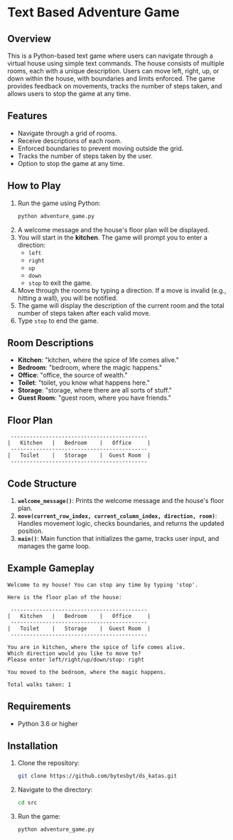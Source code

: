 # Text Based Adventure Game

## Overview
This is a Python-based text game where users can navigate through a virtual house using simple text commands. The house consists of multiple rooms, each with a unique description. Users can move left, right, up, or down within the house, with boundaries and limits enforced. The game provides feedback on movements, tracks the number of steps taken, and allows users to stop the game at any time.

## Features
- Navigate through a grid of rooms.
- Receive descriptions of each room.
- Enforced boundaries to prevent moving outside the grid.
- Tracks the number of steps taken by the user.
- Option to stop the game at any time.

## How to Play
1. Run the game using Python:
   ```bash
   python adventure_game.py
   ```
2. A welcome message and the house's floor plan will be displayed.
3. You will start in the **kitchen**. The game will prompt you to enter a direction:
   - `left`
   - `right`
   - `up`
   - `down`
   - `stop` to exit the game.
4. Move through the rooms by typing a direction. If a move is invalid (e.g., hitting a wall), you will be notified.
5. The game will display the description of the current room and the total number of steps taken after each valid move.
6. Type `stop` to end the game.

## Room Descriptions
- **Kitchen**: "kitchen, where the spice of life comes alive."
- **Bedroom**: "bedroom, where the magic happens."
- **Office**: "office, the source of wealth."
- **Toilet**: "toilet, you know what happens here."
- **Storage**: "storage, where there are all sorts of stuff."
- **Guest Room**: "guest room, where you have friends."

## Floor Plan
```
 -------------------------------------------
|   Kitchen   |   Bedroom    |   Office     |
 -------------------------------------------
|   Toilet    |   Storage    |  Guest Room  |
 -------------------------------------------
```

## Code Structure
1. **`welcome_message()`**: Prints the welcome message and the house's floor plan.
2. **`move(current_row_index, current_column_index, direction, room)`**: Handles movement logic, checks boundaries, and returns the updated position.
3. **`main()`**: Main function that initializes the game, tracks user input, and manages the game loop.

## Example Gameplay
```
Welcome to my house! You can stop any time by typing 'stop'.

Here is the floor plan of the house:

 -------------------------------------------
|   Kitchen   |   Bedroom    |   Office     |
 -------------------------------------------
|   Toilet    |   Storage    |  Guest Room  |
 -------------------------------------------

You are in kitchen, where the spice of life comes alive.
Which direction would you like to move to?
Please enter left/right/up/down/stop: right

You moved to the bedroom, where the magic happens.

Total walks taken: 1
```

## Requirements
- Python 3.6 or higher

## Installation
1. Clone the repository:
   ```bash
   git clone https://github.com/bytesbyt/ds_katas.git
   ```
2. Navigate to the directory:
   ```bash
   cd src
   ```
3. Run the game:
   ```bash
   python adventure_game.py
   ```

